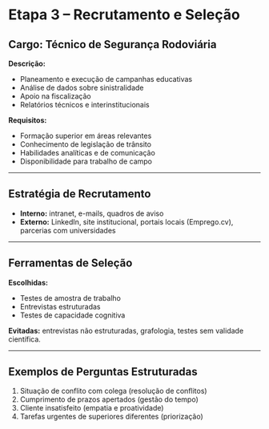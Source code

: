 # Etapa 3 – Recrutamento e Seleção

## Cargo: Técnico de Segurança Rodoviária
**Descrição:**  
- Planeamento e execução de campanhas educativas  
- Análise de dados sobre sinistralidade  
- Apoio na fiscalização  
- Relatórios técnicos e interinstitucionais  

**Requisitos:**  
- Formação superior em áreas relevantes  
- Conhecimento de legislação de trânsito  
- Habilidades analíticas e de comunicação  
- Disponibilidade para trabalho de campo  

---

## Estratégia de Recrutamento
- **Interno:** intranet, e-mails, quadros de aviso  
- **Externo:** LinkedIn, site institucional, portais locais (Emprego.cv), parcerias com universidades  

---

## Ferramentas de Seleção
**Escolhidas:**  
- Testes de amostra de trabalho  
- Entrevistas estruturadas  
- Testes de capacidade cognitiva  

**Evitadas:** entrevistas não estruturadas, grafologia, testes sem validade científica.  

---

## Exemplos de Perguntas Estruturadas
1. Situação de conflito com colega (resolução de conflitos)  
2. Cumprimento de prazos apertados (gestão do tempo)  
3. Cliente insatisfeito (empatia e proatividade)  
4. Tarefas urgentes de superiores diferentes (priorização)  
